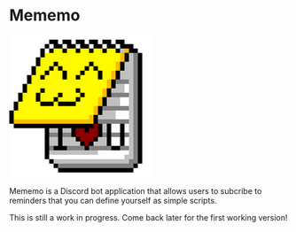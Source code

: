 # Mememo
![Mememo Logo](icon.png)

Mememo is a Discord bot application that allows users to subcribe to reminders
that you can define yourself as simple scripts.

This is still a work in progress.  Come back later for the first working
version!
